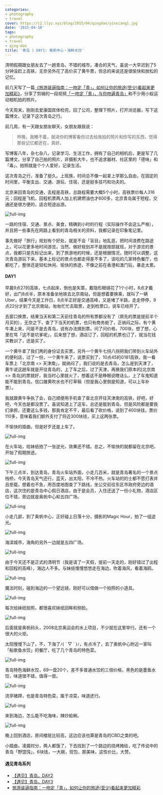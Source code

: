 ```yaml
---
categories:
- photography
- travel
cover: https://c2.llyz.xyz/blog/2015/04/qingdao/yinxiang1.jpg
date: '2015-04-10'
tags:
- photography
- travel
- qing-dao
title: '青岛 | DAY1: 奥帆中心・海鲜水饺'
---
```


清明假期跟女朋友去了一趟青岛，不错的城市，凑合的天气，虽说一大早迟到了5分钟没赶上高铁，无奈另外花了高价买了黄牛票，但总的来说还是很愉快和放松的记忆。

前几天写了一篇[《旅游装逼指南：一吻定「青」，如何让你的旅途(至少)看起来更加精彩》](https://luolei.org/kiss-and-love-in-qingdao-yi-camera/)，分享了剪辑的一段视频[「一吻定「青」，与你吻遍青岛」](https://v.youku.com/v_show/id_XOTI4NDc3Mzgw.html)和不少用小蚁运动相机拍的照片。

今天周末，刚刚去爱康国宾体检完，回了公司，整理下照片，打开浏览器，写下这篇博文，记录下这次青岛之行。

前几周，有一天跟女朋友聊天，女朋友跟我说：

> 昨晚，我睡不着，就进你的博客看你过去给我拍的照片和你写的东西，觉得那些记忆都还在，真好。

写博客八年，杂七杂八，记录学习、生活工作，拥有了自己的相机后，更是写了几篇博文，分享了自己拍的照片，非摄影大牛，也不追求器材、社区里的「德味」和「毒」，拍照就是个个人爱好，记录生活。

这次青岛之行，准备了挺久。上班族，时间总不像一起拿上学那么自由，在固定的时间里，平衡支出、交通、游玩、住宿，还是挺多技巧和功夫的。

北京来回青岛的交通，去程是高铁，总路程需要大概5个小时，高铁票价每人316元；回程是飞机，回程机票两人加上机建燃油也才600多，北京青岛属于短程，交通还是很方便的，适合短途出游。

![full-img](https://c2.llyz.xyz/blog/2015/04/qingdao/yinxiang1.jpg)

一路的住宿、交通、景点、美食，精确到小时的行程（实际操作不会这么严格），并且把一些事先在网路上看到的青岛相关的资料，我都记录在印象笔记里。

事先做好「旅行」规划有个好处，就是不会「盲目」地乱逛，把时间浪费在路途上，可以花更多地时间游览。当然，做好规划并不是就按部就班，对于游览的景点，我都只是先标记出来，到了旅游地的时候，还是根据情况，随时可以调整，这次青岛游玩下来，基本上标记的景点也都走得差不多了，该吃的几家特色餐厅，也都吃了，整体还是轻松休闲、愉快的旅途，不像之前在香港和澳门玩，暴走太累。

#### DAY1

早晨9点27的高铁，七点起床，倒也是失策，戴隐形眼镜花了1个小时，8点才戴好，出门8点半，原本准备坐地铁去北京南站，但是想着要换乘，就叫了一辆Uber，结果今天是工作日，8点半正好是交通高峰，又是堵了半路，走走停停，9点22分才到了北京南站，匆匆忙忙去取票，走到检票口，说车已经开了。

去窗口换票，结果当天和第二天前往青岛的所有票都没有了（原先的票是提前半个月买的），无奈之下，查了下当天的机票，也只有商务舱了，正纳闷之际，有个黄牛凑上来，问是不是去青岛，说有办法搞到票。问了问价格，700块，想了想，心里在骂「这不是坑爹呢」，后来想了想，酒店订了，回程的机票也订了，就当花钱买教训了，还是买了。

一个黄牛拿了我们两的身份证去买票，另外一个黄牛七拐八拐把我们带到火车站外的便利店，过了一份，一个黄牛来了，说票买到了，10点45的G181高铁，我一看车票上「北京南 <> 天津南」，就纳闷了，我们说的是去青岛，怎么是到天津了，黄牛说这趟车就是开往青岛的，上了车之后，过了天津，再换我们原本的\[北京南 <> 青岛\]的票就好，我当时心里就火了，想着这不是睁眼说瞎话么，上了车鬼知道能不能到青岛，信口雌黄吹水也不打草稿（但是我心里倒是知道，可以上车补票）。

我就跟黄牛争执了会，自己顺便用手机查了查北京开往天津南的高铁，好吧，好吧，今天也是都没票了。虽说知道上了这车，总还是能到青岛，但是风险都是要我们承担，还要这么多钱，那我肯定不干，最后看了砍价格，说到了400块钱，票价110多，意味着我们额外支付了将近300块钱，买上这两张票。

不愉快的插曲，但是好歹还是上车了。

![full-img](https://c2.llyz.xyz/blog/2015/04/qingdao/yicamera/yi-1.JPG)

在火车站，给妹纸拍了一张逆光，效果还不错。总之，不愉快的就都留在北京吧，开始了假期旅途。

![full-img](https://c2.llyz.xyz/blog/2015/04/qingdao/QD1.jpg)

下午三点半，到达青岛，青岛火车站外面，小走几百米，就是青岛著名的一个景点栈桥，今天青岛天气还行，蓝天，出太阳，不冷不热。火车站的的士都不愿打表并且拒载，想着也不急，用百度地图查了下路线，坐公交前往东区市政府旁边的酒店，这次住的是青岛中心假日酒店，由于是会员，入住还送了一份小礼物，酒店区位不错，旁边就是奥帆中心和五四广场。

![full-img](https://c2.llyz.xyz/blog/2015/04/qingdao/QD2.jpg)

小走几部，到了奥帆中心，正好碰上日落十分，摄影的Magic Hour，拍了一组逆光。

![full-img](https://c2.llyz.xyz/blog/2015/04/qingdao/QD3.jpg)

海滨城市，海角的另外一边就是五四广场。

![full-img](https://c2.llyz.xyz/blog/2015/04/qingdao/QD4.jpg)

由于今天还不是正式的清明节（我是请了一天假，提前一天走的，刚好错过了出程和回程的高峰），海边人不多。与妹纸慢慢悠悠走在海边，吹着海风，看着海鸥。

![full-img](https://c2.llyz.xyz/blog/2015/04/qingdao/QD5.jpg)

魔法时刻，碰到海边的一个望远镜，刚好可以借做一个拍照的小道具。

![full-img](https://c2.llyz.xyz/blog/2015/04/qingdao/QD6.jpg)

每次给妹纸拍照，都很喜欢妹纸回眸和侧脸。

![full-img](https://c2.llyz.xyz/blog/2015/04/qingdao/QD7.jpg)

后面就是奥帆码头，2008北京奥运会的水上项目，不少就在这里举行。还有一个很大的火炬。

太阳慢慢下山了，不，下海了ﾉ( ´ ▽ \` )ﾉ，有点冷了，去了奥帆中心附近一家叫「船歌鱼水饺」的餐厅，吃了几个青岛的特色菜。

![full-img](https://c2.llyz.xyz/blog/2015/04/qingdao/fd3.jpg)

青岛特色海鲜水饺，69一盘20个，差不多普通水饺的三倍价格，黑色的是墨鱼水饺，味道很不错，值得一尝。

![full-img](https://c2.llyz.xyz/blog/2015/04/qingdao/fd1.jpg)

流亭猪蹄，也是青岛特色菜，属于凉菜，味道还行。

![full-img](https://c2.llyz.xyz/blog/2015/04/qingdao/fd2.jpg)

来到海边，怎么能不吃海味，辣炒蛤蜊。

![full-img](https://c2.llyz.xyz/blog/2015/04/qingdao/QD42.JPG)

晚上回到酒店，房间楼层比较高，这边应该也算是青岛的CBD之类的吧。

小插曲，凌晨时分，两人都饿了，下去找到了一个路边的烧烤摊给，吃了传说中的青岛「野馄饨」，6块钱，一大碗，现包，那美味，这性价比，大赞。

#### 遇见青岛系列

- [【遇见】青岛，DAY2](https://luolei.org/meet-qingdao-love-and-kiss-day-2/)
- [【遇见】青岛，DAY3](https://luolei.org/meet-qingdao-love-and-kiss-day-3/)
- [旅游装逼指南：一吻定「青」，如何让你的旅途(至少)看起来更加精彩](https://luolei.org/kiss-and-love-in-qingdao-yi-camera/)
